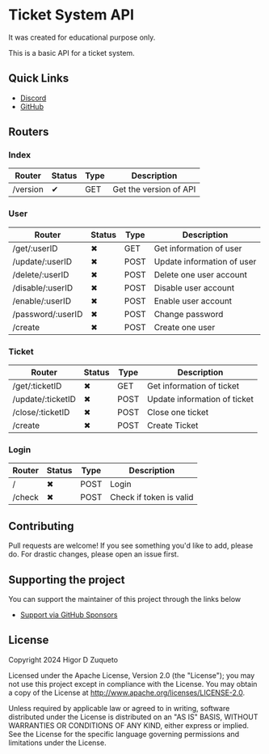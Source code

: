 # Ticket System API

It was created for educational purpose only.

This is a basic API for a ticket system.

## Quick Links

- [Discord](https://discord.gg/GsNMF5x3YV)
- [GitHub](https://github.com/higordiasz)

## Routers

### Index

| Router   | Status | Type | Description            |
| -------- | ------ | ---- | ---------------------- |
| /version | ✔      | GET  | Get the version of API |

### User

| Router            | Status | Type | Description                |
| ----------------- | ------ | ---- | -------------------------- |
| /get/:userID      | ✖      | GET  | Get information of user    |
| /update/:userID   | ✖      | POST | Update information of user |
| /delete/:userID   | ✖      | POST | Delete one user account    |
| /disable/:userID  | ✖      | POST | Disable user account       |
| /enable/:userID   | ✖      | POST | Enable user account        |
| /password/:userID | ✖      | POST | Change password            |
| /create           | ✖      | POST | Create one user            |

### Ticket

| Router            | Status | Type | Description                  |
| ----------------- | ------ | ---- | ---------------------------- |
| /get/:ticketID    | ✖      | GET  | Get information of ticket    |
| /update/:ticketID | ✖      | POST | Update information of ticket |
| /close/:ticketID  | ✖      | POST | Close one ticket             |
| /create           | ✖      | POST | Create Ticket                |

### Login

| Router | Status | Type | Description             |
| ------ | ------ | ---- | ----------------------- |
| /      | ✖      | POST | Login                   |
| /check | ✖      | POST | Check if token is valid |

## Contributing

Pull requests are welcome! If you see something you'd like to add, please do. For drastic changes, please open an issue first.

## Supporting the project

You can support the maintainer of this project through the links below

- [Support via GitHub Sponsors](https://github.com/sponsors/higordiasz)

## License

Copyright 2024 Higor D Zuqueto

Licensed under the Apache License, Version 2.0 (the "License");
you may not use this project except in compliance with the License.
You may obtain a copy of the License at http://www.apache.org/licenses/LICENSE-2.0.

Unless required by applicable law or agreed to in writing, software
distributed under the License is distributed on an "AS IS" BASIS,
WITHOUT WARRANTIES OR CONDITIONS OF ANY KIND, either express or implied.
See the License for the specific language governing permissions and
limitations under the License.
